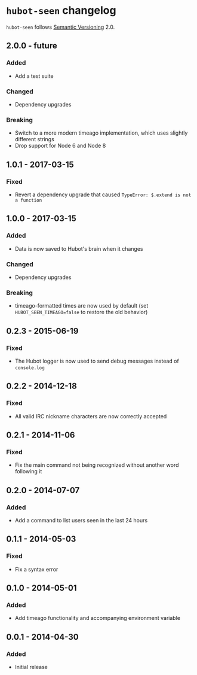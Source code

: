 # `hubot-seen` changelog

`hubot-seen` follows [Semantic Versioning][1] 2.0.

## 2.0.0 - future

### Added

* Add a test suite

### Changed

* Dependency upgrades

### Breaking

* Switch to a more modern timeago implementation, which uses slightly different strings
* Drop support for Node 6 and Node 8

## 1.0.1 - 2017-03-15

### Fixed

* Revert a dependency upgrade that caused `TypeError: $.extend is not a function`

## 1.0.0 - 2017-03-15

### Added

* Data is now saved to Hubot's brain when it changes

### Changed

* Dependency upgrades

### Breaking

* timeago-formatted times are now used by default (set `HUBOT_SEEN_TIMEAGO=false` to restore the old behavior)

## 0.2.3 - 2015-06-19

### Fixed

* The Hubot logger is now used to send debug messages instead of `console.log`

## 0.2.2 - 2014-12-18

### Fixed

* All valid IRC nickname characters are now correctly accepted

## 0.2.1 - 2014-11-06

### Fixed

* Fix the main command not being recognized without another word following it

## 0.2.0 - 2014-07-07

### Added

* Add a command to list users seen in the last 24 hours

## 0.1.1 - 2014-05-03

### Fixed

* Fix a syntax error

## 0.1.0 - 2014-05-01

### Added

* Add timeago functionality and accompanying environment variable

## 0.0.1 - 2014-04-30

### Added

* Initial release

 [1]: https://semver.org/

